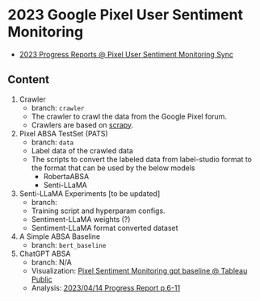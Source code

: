 # 2023 Google Pixel User Sentiment Monitoring

- [2023 Progress Reports @ Pixel User Sentiment Monitoring Sync](https://drive.google.com/drive/folders/1FHPTiFqAyFaGuS5PuSO9JkydBFkhk2tB)

## Content
1. Crawler
    - branch: `crawler`
    - The crawler to crawl the data from the Google Pixel forum.
    - Crawlers are based on [scrapy](https://scrapy.org/doc/).
2. Pixel ABSA TestSet (PATS)
    - branch: `data`
    - Label data of the crawled data
    - The scripts to convert the labeled data from label-studio format to the format that can be used by the below models
       - RobertaABSA
       - Senti-LLaMA
3. Senti-LLaMA Experiments [to be updated]
    - branch:
    - Training script and hyperparam configs.
    - Sentiment-LLaMA weights (?)
    - Sentiment-LLaMA format converted dataset
4. A Simple ABSA Baseline
    - branch: `bert_baseline`
5. ChatGPT ABSA
    - branch: N/A
    - Visualization: [Pixel Sentiment Monitoring gpt baseline @ Tableau Public](https://public.tableau.com/views/PixelSentimentMonitoringgptbaseline/SentimentDashboard?:language=zh-TW&:display_count=n&:origin=viz_share_link)
    - Analysis: [2023/04/14 Progress Report p.6-11](https://docs.google.com/presentation/d/1yN4j-pvaQdlNlZ-HM5lI8pSOTjMp-CD1gBNcFVga1RM/edit#slide=id.g1f5dd1e8b94_1_12)
